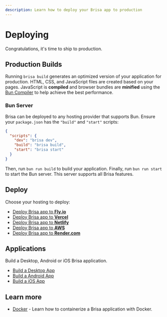 ```yaml
---
description: Learn how to deploy your Brisa app to production
---
```


# Deploying

Congratulations, it's time to ship to production.

## Production Builds

Running `brisa build` generates an optimized version of your application for production. HTML, CSS, and JavaScript files are created based on your pages. JavaScript is **compiled** and browser bundles are **minified** using the [Bun Compiler](https://bun.sh/docs/bundler) to help achieve the best performance.

### Bun Server

Brisa can be deployed to any hosting provider that supports Bun. Ensure your `package.json` has the `"build"` and `"start"` scripts:

```json filename="package.json"
{
  "scripts": {
    "dev": "brisa dev",
    "build": "brisa build",
    "start": "brisa start"
  }
}
```

Then, run `bun run build` to build your application. Finally, run `bun run start` to start the Bun server. This server supports all Brisa features.

## Deploy

Choose your hosting to deploy:

- [Deploy Brisa app to **Fly.io**](/building-your-application/deploying/fly-io)
- [Deploy Brisa app to **Vercel**](/building-your-application/deploying/vercel)
- [Deploy Brisa app to **Netlify**](/building-your-application/deploying/netlify)
- [Deploy Brisa app to **AWS**](/building-your-application/deploying/aws)
- [Deploy Brisa app to **Render.com**](/building-your-application/deploying/render-com)

## Applications

Build a Desktop, Android or iOS Brisa application.

- [Build a Desktop App](/building-your-application/deploying/desktop-app)
- [Build a Android App](/building-your-application/deploying/android-app)
- [Build a iOS App](/building-your-application/deploying/ios-app)

## Learn more

- [Docker](/building-your-application/deploying/docker) - Learn how to containerize a Brisa application with Docker.
